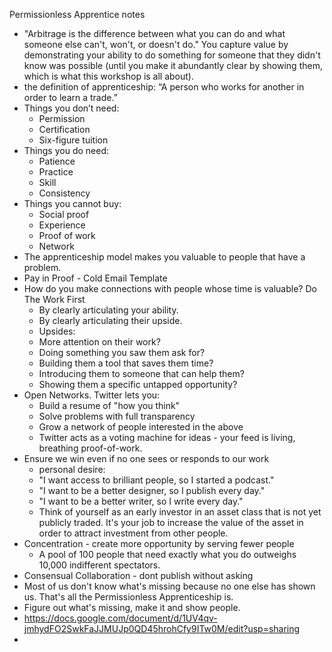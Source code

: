 Permissionless Apprentice notes

- "Arbitrage is the difference between what you can do and what someone else can't, won't, or doesn't do." You capture value by demonstrating your ability to do something for someone that they didn't know was possible (until you make it abundantly clear by showing them, which is what this workshop is all about).
- the definition of apprenticeship: “A person who works for another in order to learn a trade.”
- Things you don’t need:
  - Permission
  - Certification
  - Six-figure tuition
- Things you do need:
  - Patience
  - Practice
  - Skill
  - Consistency
- Things you cannot buy:
  - Social proof
  - Experience
  - Proof of work
  - Network
- The apprenticeship model makes you valuable to people that have a problem.
- Pay in Proof - Cold Email Template
- How do you make connections with people whose time is valuable? Do The Work First
  - By clearly articulating your ability.
  - By clearly articulating their upside.
  - Upsides:
  - More attention on their work?
  - Doing something you saw them ask for?
  - Building them a tool that saves them time?
  - Introducing them to someone that can help them?
  - Showing them a specific untapped opportunity?
- Open Networks. Twitter lets you:
  - Build a resume of "how you think"
  - Solve problems with full transparency
  - Grow a network of people interested in the above
  - Twitter acts as a voting machine for ideas - your feed is living, breathing proof-of-work.
- Ensure we win even if no one sees or responds to our work
  - personal desire:
  - "I want access to brilliant people, so I started a podcast."
  - "I want to be a better designer, so I publish every day."
  - "I want to be a better writer, so I write every day."
  - Think of yourself as an early investor in an asset class that is not yet publicly traded. It's your job to increase the value of the asset in order to attract investment from other people.
- Concentration - create more opportunity by serving fewer people
  - A pool of 100 people that need exactly what you do outweighs 10,000 indifferent spectators.
- Consensual Collaboration - dont publish without asking
- Most of us don't know what's missing because no one else has shown us. That's all the Permissionless Apprenticeship is.
- Figure out what's missing, make it and show people.
- https://docs.google.com/document/d/1UV4qv-jmhydFO2SwkFaJJMUJp0QD45hrohCfy9ITw0M/edit?usp=sharing
-
